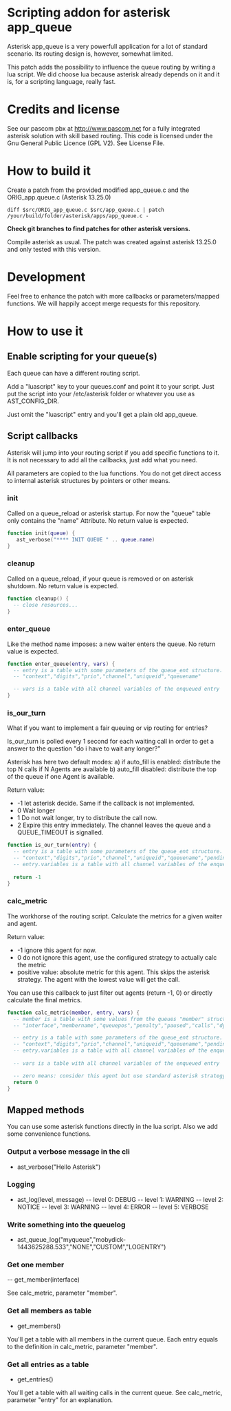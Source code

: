 # Scripting addon for asterisk app_queue

Asterisk app_queue is a very powerfull application for a lot of standard scenario. Its routing design is, however, somewhat limited. 

This patch adds the possibility to influence the queue routing by writing a lua script. We did choose lua because asterisk already depends on it and it is, for a scripting language, really fast.

# Credits and license

See our pascom pbx at http://www.pascom.net for a fully integrated asterisk solution with skill based routing.
This code is licensed under the Gnu General Public Licence (GPL V2). See License File.

# How to build it

Create a patch from the provided modified app_queue.c and the ORIG_app.queue.c (Asterisk 13.25.0)

    diff $src/ORIG_app_queue.c $src/app_queue.c | patch /your/build/folder/asterisk/apps/app_queue.c -

**Check git branches to find patches for other asterisk versions.**

Compile asterisk as usual. The patch was created against asterisk 13.25.0 and only tested with this version. 

# Development

Feel free to enhance the patch with more callbacks or parameters/mapped functions. We will happily accept merge requests for this repository.

# How to use it

## Enable scripting for your queue(s) 

Each queue can have a different routing script.

Add a "luascript" key to your queues.conf and point it to your script. Just put the script into your /etc/asterisk folder or whatever you use as AST_CONFIG_DIR.

Just omit the "luascript" entry and you'll get a plain old app_queue.


## Script callbacks

Asterisk will jump into your routing script if you add specific functions to it. It is not necessary to add all the callbacks, just add what you need. 

All parameters are copied to the lua functions. You do not get direct access to internal asterisk structures by pointers or other means.  

### init

Called on a queue_reload or asterisk startup.  For now the "queue" table only contains the "name" Attribute.
No return value is expected.

```lua
function init(queue) {
   ast_verbose("**** INIT QUEUE " .. queue.name)
}
```

### cleanup

Called on a queue_reload, if your queue is removed or on asterisk shutdown. 
No return value is expected.

```lua
function cleanup() {
  -- close resources...
}
```

### enter_queue

Like the method name imposes: a new waiter enters the queue.
No return value is expected.

```lua
function enter_queue(entry, vars) {
  -- entry is a table with some parameters of the queue_ent structure.
  -- "context","digits","prio","channel","uniqueid","queuename"

  -- vars is a table with all channel variables of the enqueued entry
}
```

### is_our_turn

What if you want to implement a fair queuing or vip routing for entries?

Is_our_turn is polled every 1 second for each waiting call in order to get a answer to the question "do i have to wait any longer?"

Asterisk has here two default modes: 
a) if auto_fill is enabled: distribute the top N calls if N Agents are available
b) auto_fill disabled: distribute the top of the queue if one Agent is available.

Return value:
- -1 let asterisk decide. Same if the callback is not implemented.
- 0 Wait longer
- 1 Do not wait longer, try to distribute the call now.
- 2 Expire this entry immediately. The channel leaves the queue and a QUEUE_TIMEOUT is signalled. 

```lua
function is_our_turn(entry) {
  -- entry is a table with some parameters of the queue_ent structure.
  -- "context","digits","prio","channel","uniqueid","queuename","pending","pos","start","expire","variables"
  -- entry.variables is a table with all channel variables of the enqueued entry
  
  return -1
}
```


### calc_metric

The workhorse of the routing script. Calculate the metrics for a given waiter and agent.

Return value:
- -1 ignore this agent for now.
- 0 do not ignore this agent, use the configured strategy to actually calc the metric
- positive value: absolute metric for this agent. This skips the asterisk strategy. The agent with the lowest value will get the call.

You can use this callback to just filter out agents (return -1, 0) or directly calculate the final metrics.

```lua
function calc_metric(member, entry, vars) {
  -- member is a table with some values from the queues "member" structure.
  -- "interface","membername","queuepos","penalty","paused","calls","dynamic","status"

  -- entry is a table with some parameters of the queue_ent structure.
  -- "context","digits","prio","channel","uniqueid","queuename","pending","pos","start","expire","variables"
  -- entry.variables is a table with all channel variables of the enqueued entry
  
  -- vars is a table with all channel variables of the enqueued entry

  -- zero means: consider this agent but use standard asterisk strategy for calling
  return 0
}
```

## Mapped methods

You can use some asterisk functions directly in the lua script. Also we add some convenience functions.

### Output a verbose message in the cli

- ast_verbose("Hello Asterisk")

### Logging

- ast_log(level, message) 
-- level 0: DEBUG
-- level 1: WARNING
-- level 2: NOTICE
-- level 3: WARNING
-- level 4: ERROR
-- level 5: VERBOSE

### Write something into the queuelog

- ast_queue_log("myqueue","mobydick-1443625288.533","NONE","CUSTOM","LOGENTRY")

### Get one member 

-- get_member(interface)

See calc_metric, parameter "member".

### Get all members as table

- get_members()

You'll get a table with all members in the current queue. Each entry equals to the definition in calc_metric, parameter "member".

### Get all entries as a table

- get_entries()
 
You'll get a table with all waiting calls in the current queue. See calc_metric, parameter "entry" for an explanation.

